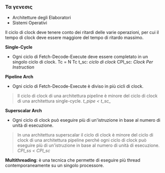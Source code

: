 ### Τα γενεσις
* Architetture degli Elaboratori
* Sistemi Operativi

Il ciclo di clock deve tenere conto dei ritardi delle varie operazioni, per cui il tempo di clock deve essere maggiore del tempo di ritardo massimo.

**Single-Cycle**
- Ogni ciclo di Fetch-Decode-Execute deve essere completato in un singolo ciclo di clock.
  Tc = 
  N
  Tc
  t_sc: _ciclo di clock_
  CPI_sc: _Clock Per Instruction_


**Pipeline Arch**
- Ogni ciclo di Fetch-Decode-Execute è diviso in più cicli di clock.
>Il ciclo di clock di una architettura pipeline è minore del ciclo di clock di una architettura single-cycle. *t_pipe < t_sc_*

**Superscalar Arch**
- Ogni ciclo di clock può eseguire più di un'istruzione in base al numero di unità di esecuzione.
>In una architettura superscalar il ciclo di clock è minore del ciclo di clock di una architettura pipeline perché ogni ciclo di clock può eseguire più di un'istruzione in base al numero di unità di esecuzione. *CPI_ss < CPI_sc*


**Multithreading**: è una tecnica che permette di eseguire più thread contemporaneamente su un singolo processore.